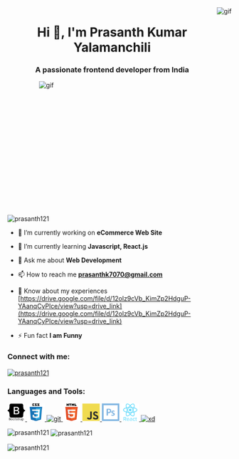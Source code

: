 <img align="right" alt="gif" src='https://github.blog/wp-content/uploads/2021/01/102393310-07478b80-3f8d-11eb-84eb-392d555ebd29.png?fit=1200%2C630' height="300" />
<h1 align="center">Hi 👋, I'm Prasanth Kumar Yalamanchili</h1>
<h3 align="center">A passionate frontend developer from India</h3>
 <img align="right" alt="gif" src='https://media.tenor.com/NOYF3f82b_gAAAAC/programmer.gif' width="400" height="300" />
<p align="left"> <img src="https://komarev.com/ghpvc/?username=prasanth121&label=Profile%20views&color=0e75b6&style=flat" alt="prasanth121" /> </p>

- 🔭 I’m currently working on **eCommerce Web Site**

- 🌱 I’m currently learning **Javascript, React.js**

- 💬 Ask me about **Web Development**

- 📫 How to reach me **prasanthk7070@gmail.com**

- 📄 Know about my experiences [https://drive.google.com/file/d/12olz9cVb_KimZp2HdguP-YAanqCyPlce/view?usp=drive_link](https://drive.google.com/file/d/12olz9cVb_KimZp2HdguP-YAanqCyPlce/view?usp=drive_link)

- ⚡ Fun fact **I am Funny**

<h3 align="left">Connect with me:</h3>
<p align="left">
<a href="https://linkedin.com/in/prasanth121" target="blank"><img align="center" src="https://raw.githubusercontent.com/rahuldkjain/github-profile-readme-generator/master/src/images/icons/Social/linked-in-alt.svg" alt="prasanth121" height="30" width="40" /></a>
</p>

<h3 align="left">Languages and Tools:</h3>
<p align="left"> <a href="https://getbootstrap.com" target="_blank" rel="noreferrer"> <img src="https://raw.githubusercontent.com/devicons/devicon/master/icons/bootstrap/bootstrap-plain-wordmark.svg" alt="bootstrap" width="40" height="40"/> </a> <a href="https://www.w3schools.com/css/" target="_blank" rel="noreferrer"> <img src="https://raw.githubusercontent.com/devicons/devicon/master/icons/css3/css3-original-wordmark.svg" alt="css3" width="40" height="40"/> </a> <a href="https://git-scm.com/" target="_blank" rel="noreferrer"> <img src="https://www.vectorlogo.zone/logos/git-scm/git-scm-icon.svg" alt="git" width="40" height="40"/> </a> <a href="https://www.w3.org/html/" target="_blank" rel="noreferrer"> <img src="https://raw.githubusercontent.com/devicons/devicon/master/icons/html5/html5-original-wordmark.svg" alt="html5" width="40" height="40"/> </a> <a href="https://developer.mozilla.org/en-US/docs/Web/JavaScript" target="_blank" rel="noreferrer"> <img src="https://raw.githubusercontent.com/devicons/devicon/master/icons/javascript/javascript-original.svg" alt="javascript" width="40" height="40"/> </a> <a href="https://www.photoshop.com/en" target="_blank" rel="noreferrer"> <img src="https://raw.githubusercontent.com/devicons/devicon/master/icons/photoshop/photoshop-line.svg" alt="photoshop" width="40" height="40"/> </a> <a href="https://reactjs.org/" target="_blank" rel="noreferrer"> <img src="https://raw.githubusercontent.com/devicons/devicon/master/icons/react/react-original-wordmark.svg" alt="react" width="40" height="40"/> </a> <a href="https://www.adobe.com/products/xd.html" target="_blank" rel="noreferrer"> <img src="https://cdn.worldvectorlogo.com/logos/adobe-xd.svg" alt="xd" width="40" height="40"/> </a> </p>

<p><img align="left" src="https://github-readme-stats.vercel.app/api/top-langs?username=prasanth121&show_icons=true&locale=en&layout=compact" alt="prasanth121" /></p>

<p>&nbsp;<img align="center" src="https://github-readme-stats.vercel.app/api?username=prasanth121&show_icons=true&locale=en" alt="prasanth121" /></p>

<p><img align="center" src="https://github-readme-streak-stats.herokuapp.com/?user=prasanth121&" alt="prasanth121" /></p>
